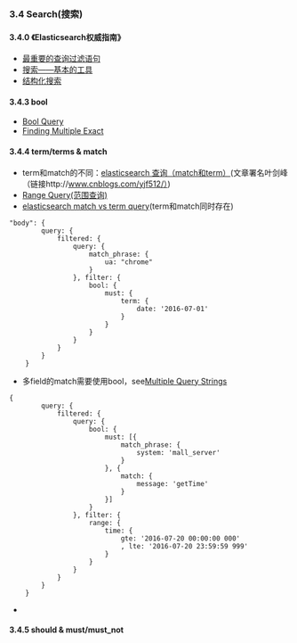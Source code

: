 
### 3.4 Search(搜索)

#### 3.4.0 《Elasticsearch权威指南》 
 * [最重要的查询过滤语句](http://es.xiaoleilu.com/054_Query_DSL/70_Important_clauses.html)
 * [搜索——基本的工具](http://es.xiaoleilu.com/050_Search/00_Intro.html)
 * [结构化搜索](http://es.xiaoleilu.com/080_Structured_Search/00_structuredsearch.html)

#### 3.4.3 bool
 * [Bool Query](https://www.elastic.co/guide/en/elasticsearch/reference/current/query-dsl-bool-query.html)
 * [Finding Multiple Exact ](https://www.elastic.co/guide/en/elasticsearch/guide/current/_finding_multiple_exact_values.html)

#### 3.4.4 term/terms & match
  * term和match的不同：[elasticsearch 查询（match和term）](http://www.cnblogs.com/yjf512/p/4897294.html)(文章署名叶剑峰（链接http://www.cnblogs.com/yjf512/）)
  * [Range Query(范围查询)](https://www.elastic.co/guide/en/elasticsearch/reference/current/query-dsl-range-query.html)
  * [elasticsearch match vs term query](http://stackoverflow.com/questions/23150670/elasticsearch-match-vs-term-query)(term和match同时存在)
```
"body": {
        query: {
            filtered: {
                query: {
                    match_phrase: {
                        ua: "chrome"
                    }
                }, filter: {
                    bool: {
                        must: {
                            term: {
                                date: '2016-07-01'
                            }
                        }
                    }
                }
            }
        }
    }
```
  * 多field的match需要使用bool，see[Multiple Query Strings](https://www.elastic.co/guide/en/elasticsearch/guide/current/multi-query-strings.html)
```
{
        query: {
            filtered: {
                query: {
                    bool: {
                        must: [{
                            match_phrase: {
                                system: 'mall_server'
                            }
                        }, {
                            match: {
                                message: 'getTime'
                            }
                        }]
                    }
                }, filter: {
                    range: {
                        time: {
                            gte: '2016-07-20 00:00:00 000'
                            , lte: '2016-07-20 23:59:59 999'
                        }
                    }
                }
            }
        }
    }
```
  * 

#### 3.4.5 should & must/must_not
